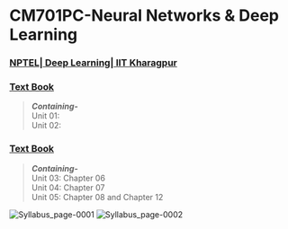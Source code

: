 # CM701PC-Neural Networks & Deep Learning

### [NPTEL| Deep Learning| IIT Kharagpur](https://onlinecourses.nptel.ac.in/noc23_ee131/preview)


### [Text Book]()

> <b><i>Containing-</b></i><br/>
> Unit 01: <br/>
> Unit 02: <br/>

### [Text Book](https://drive.google.com/file/d/1TDdT4tGUNFRu505kJWABjT4Ssc64s_HE/view?usp=drive_link)

> <b><i>Containing-</b></i><br/>
> Unit 03: Chapter 06<br/>
> Unit 04: Chapter 07<br/>
> Unit 05: Chapter 08 and Chapter 12<br/>


![Syllabus_page-0001](https://github.com/get002/CSM_IVyr_NN-DL/assets/96179184/640d3a74-5e9b-4d2f-b7d5-59d5491cb1b7)
![Syllabus_page-0002](https://github.com/get002/CSM_IVyr_NN-DL/assets/96179184/b44cb50d-da6f-4fd5-a970-639fb442eb34)
